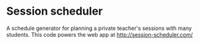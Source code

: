 Session scheduler
=========

A schedule generator for planning a private teacher's sessions with many students.  This code powers the web app at http://session-scheduler.com/

